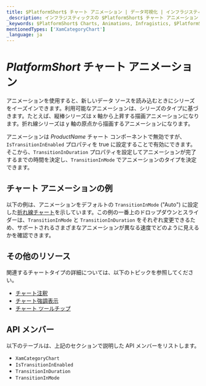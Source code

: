 ```yaml
---
title: $PlatformShort$ チャート アニメーション | データ可視化 | インフラジスティックス
_description: インフラジスティックスの $PlatformShort$ チャート アニメーション
_keywords: $PlatformShort$ Charts, Animations, Infragistics, $PlatformShort$ チャート, アニメーション, インフラジスティックス
mentionedTypes: ['XamCategoryChart']
_language: ja
---
```


# $PlatformShort$ チャート アニメーション

アニメーションを使用すると、新しいデータ ソースを読み込むときにシリーズをイーズインできます。利用可能なアニメーションは、シリーズのタイプに基づきます。たとえば、縦棒シリーズは x 軸から上昇する描画アニメーションになります。折れ線シリーズは y 軸の原点から描画するアニメーションになります。

アニメーションは $ProductName$ チャート コンポーネントで無効ですが、`IsTransitionInEnabled` プロパティを true に設定することで有効にできます。そこから、`TransitionInDuration` プロパティを設定してアニメーションが完了するまでの時間を決定し、`TransitionInMode` でアニメーションのタイプを決定できます。

## チャート アニメーションの例

以下の例は、アニメーションをデフォルトの `TransitionInMode` ("Auto") に設定した[折れ線チャート](../types/line-chart.md)を示しています。この例の一番上のドロップダウンとスライダーは、`TransitionInMode` と `TransitionInDuration` をそれぞれ変更できるため、サポートされるさまざまなアニメーションが異なる速度でどのように見えるかを確認できます。

<code-view style="height: 500px"
           data-demos-base-url="{environment:dvDemosBaseUrl}"
           iframe-src="{environment:dvDemosBaseUrl}/charts/category-chart-line-chart-with-animations"
           alt="$PlatformShort$構成オプションの例"
           github-src="charts/category-chart/line-chart-with-animations">
</code-view>

<div class="divider--half"></div>

## その他のリソース

関連するチャートタイプの詳細については、以下のトピックを参照してください。

- [チャート注釈](chart-annotations.md)
- [チャート強調表示](chart-highlighting.md)
- [チャート ツールチップ](chart-tooltips.md)

## API メンバー

以下のテーブルは、上記のセクションで説明した API メンバーをリストします。

- `XamCategoryChart`
- `IsTransitionInEnabled`
- `TransitionInDuration`
- `TransitionInMode`
